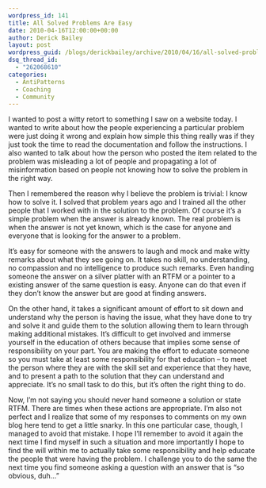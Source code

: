 ```yaml
---
wordpress_id: 141
title: All Solved Problems Are Easy
date: 2010-04-16T12:00:00+00:00
author: Derick Bailey
layout: post
wordpress_guid: /blogs/derickbailey/archive/2010/04/16/all-solved-problems-are-easy.aspx
dsq_thread_id:
  - "262068610"
categories:
  - AntiPatterns
  - Coaching
  - Community
---
```

I wanted to post a witty retort to something I saw on a website today. I wanted to write about how the people experiencing a particular problem were just doing it wrong and explain how simple this thing really was if they just took the time to read the documentation and follow the instructions. I also wanted to talk about how the person who posted the item related to the problem was misleading a lot of people and propagating a lot of misinformation based on people not knowing how to solve the problem in the right way. 

Then I remembered the reason why I believe the problem is trivial: I know how to solve it. I solved that problem years ago and I trained all the other people that I worked with in the solution to the problem. Of course it’s a simple problem when the answer is already known. The real problem is when the answer is not yet known, which is the case for anyone and everyone that is looking for the answer to a problem.

It’s easy for someone with the answers to laugh and mock and make witty remarks about what they see going on. It takes no skill, no understanding, no compassion and no intelligence to produce such remarks. Even handing someone the answer on a silver platter with an RTFM or a pointer to a existing answer of the same question is easy. Anyone can do that even if they don’t know the answer but are good at finding answers. 

On the other hand, it takes a significant amount of effort to sit down and understand why the person is having the issue, what they have done to try and solve it and guide them to the solution allowing them to learn through making additional mistakes. It’s difficult to get involved and immerse yourself in the education of others because that implies some sense of responsibility on your part. You are making the effort to educate someone so you must take at least some responsibility for that education – to meet the person where they are with the skill set and experience that they have, and to present a path to the solution that they can understand and appreciate. It’s no small task to do this, but it’s often the right thing to do.

Now, I’m not saying you should never hand someone a solution or state RTFM. There are times when these actions are appropriate. I’m also not perfect and I realize that some of my responses to comments on my own blog here tend to get a little snarky. In this one particular case, though, I managed to avoid that mistake. I hope I’ll remember to avoid it again the next time I find myself in such a situation and more importantly I hope to find the will within me to actually take some responsibility and help educate the people that were having the problem. I challenge you to do the same the next time you find someone asking a question with an answer that is “so obvious, duh…”